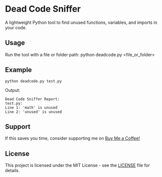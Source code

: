 # Dead Code Sniffer

A lightweight Python tool to find unused functions, variables, and imports in your code.

## Usage
Run the tool with a file or folder path:
python deadcode.py <file_or_folder>

## Example
```
python deadcode.py test.py
```

Output:
```
Dead Code Sniffer Report:
test.py:
Line 1: 'math' is unused
Line 2: 'unused' is unused
```

## Support
If this saves you time, consider supporting me on [Buy Me a Coffee!](https://buymeacoffee.com/zanw)

## License
This project is licensed under the MIT License - see the [LICENSE](LICENSE) file for details.
